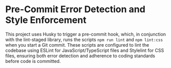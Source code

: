 # Pre-Commit Error Detection and Style Enforcement

This project uses Husky to trigger a pre-commit hook, which, in conjunction with the lint-staged library, runs the scripts `npm run lint` and `npm lint:css` when you start a Git commit. These scripts are configured to lint the codebase using ESLint for JavaScript/TypeScript files and Stylelint for CSS files, ensuring both error detection and adherence to coding standards before code is committed.